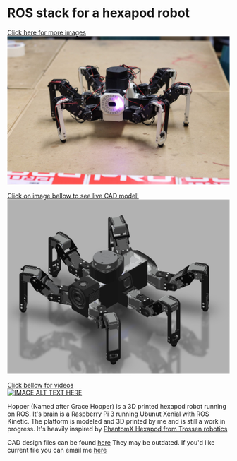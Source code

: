 # ROS stack for a hexapod robot

[Click here for more images](https://davidweis.dev/robotics/2019/09/21/HopperGallery2019.html)  
[![Hopper](images/ucreate_pretty.JPG)](https://davidweis.dev/robotics/2019/09/21/HopperGallery2019.html)  

[Click on image bellow to see live CAD model!](https://davidweis.dev/robotics/2019/06/22/HopperModels.html)  
[![Cad model can be viewed here](images/hopper_cad.jpg)](https://davidweis.dev/robotics/2019/06/22/HopperModels.html)  

[Click bellow for videos](https://www.youtube.com/playlist?list=PL2rJqSX7Z5cFj5UM5ozf1wcm_McQg75ch)  
[![IMAGE ALT TEXT HERE](https://img.youtube.com/vi/faWG_BYd5a0/0.jpg)](https://www.youtube.com/playlist?list=PL2rJqSX7Z5cFj5UM5ozf1wcm_McQg75ch)  

Hopper (Named after Grace Hopper) is a 3D printed hexapod robot running on ROS.
It's brain is a Raspberry Pi 3 running Ubunut Xenial with ROS Kinetic.
The platform is modeled and 3D printed by me and is still a work in progress. It's heavily inspired by [PhantomX Hexapod from Trossen robotics](http://www.trossenrobotics.com/phantomx-ax-hexapod.aspx)  

CAD design files can be found [here](https://github.com/dmweis/hopper_design)
They may be outdated. If you'd like current file you can email me [here](mailto:dweis7@gmail.com)  
